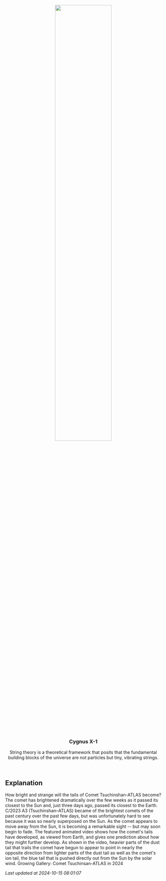 <p align='center'>
    <a href='https://www.youtube.com/embed/dY6poe072_c?rel=0'><img src='https://images.unsplash.com/photo-1610296669228-602fa827fc1f' width='60%' /></a>
    <h3 align="center">Cygnus X-1</h3>
    <p align="center">String theory is a theoretical framework that posits that the fundamental building blocks of the universe are not particles but tiny, vibrating strings.</p>
</p>
<br/>

Explanation
--
How bright and strange will the tails of Comet Tsuchinshan-ATLAS become? The comet has brightened dramatically over the few weeks as it passed its closest to the Sun and, just three days ago, passed its closest to the Earth. C/2023 A3 (Tsuchinshan–ATLAS) became of the brightest comets of the past century over the past few days, but was unfortunately hard to see because it was so nearly superposed on the Sun.  As the comet appears to move away from the Sun, it is becoming a remarkable sight -- but may soon begin to fade.  The featured animated video shows how the comet's tails have developed, as viewed from Earth, and gives one prediction about how they might further develop. As shown in the video, heavier parts of the  dust tail that trails the comet have begun to appear to point in nearly the opposite direction from lighter parts of the dust tail as well as the comet's  ion tail, the blue tail that is pushed directly out from the Sun by the solar wind.   Growing Gallery: Comet Tsuchinsan-ATLAS in 2024


*Last updated at 2024-10-15 08:01:07*
